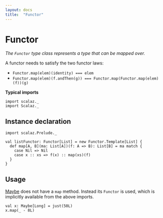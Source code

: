 ```yaml
---
layout: docs
title:  "Functor"
---
```


# Functor

*The `Functor` type class represents a type that can be mapped over.*

A functor needs to satisfy the two functor laws:

- `Functor.map(elem)(identity) === elem`
- `Functor.map(elem)(f.andThen(g)) === Functor.map(Functor.map(elem)(f))(g)`

**Typical imports**

```tut:silent
import scalaz._
import Scalaz._
```

## Instance declaration

```tut
import scalaz.Prelude._

val listFunctor: Functor[List] = new Functor.Template[List] {
  def map[A, B](ma: List[A])(f: A => B): List[B] = ma match {
    case Nil => Nil
    case x :: xs => f(x) :: map(xs)(f)
  }
}
```

## Usage

[Maybe](../data/Maybe.html) does not have a `map` method. Instead its `Functor` is used, which is implicitly available from the above imports.

```tut
val x: Maybe[Long] = just(50L)
x.map(_ - 8L)
```
